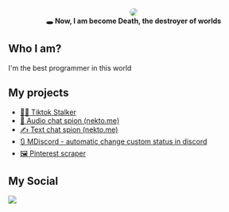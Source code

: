
<div align="center">
  <img src="https://media1.tenor.com/m/XhiRvTnsQXQAAAAd/loopwalk-loop.gif" style="border-radius: 10px;"/></br>
  <b>🕳️ Now, I am become Death, the destroyer of worlds</b>
</div>

## Who I am?
I'm the best programmer in this world

## My projects
- <a href="https://github.com/pashtetx/tiktok-stalker">🕵️‍♂️ Tiktok Stalker</a>
- <a href="https://github.com/pashtetx/mitm-nekto-audio">🎤 Audio chat spion (nekto.me)</a>
- <a href="https://github.com/pashtetx/nekto.me-spion">✍️ Text chat spion (nekto.me)</a>
- <a href="https://github.com/pashtetx/mdiscord">🔃 MDiscord - automatic change custom status in discord</a>
- <a href="https://github.com/pashtetx/pin-downloader">🖼️ Pinterest scraper</a>

## My Social
<a href="https://t.me/+ESHNRLki3qlkODQy"><img src="https://img.shields.io/badge/TG Channel-blue?style=for-the-badge&logo=telegram&logoColor=white"></a>



